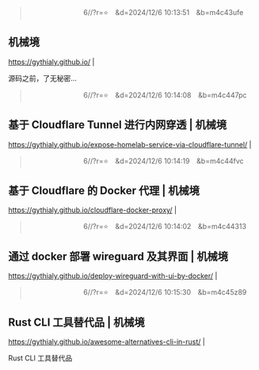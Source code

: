 
>　　　　　　　　6//?r=⭐　&d=2024/12/6 10:13:51　&b=m4c43ufe
## 机械境
https://gythialy.github.io/
|

源码之前，了无秘密...

>　　　　　　　　6//?r=⭐　&d=2024/12/6 10:14:08　&b=m4c447pc
## 基于 Cloudflare Tunnel 进行内网穿透 | 机械境
https://gythialy.github.io/expose-homelab-service-via-cloudflare-tunnel/
|

>　　　　　　　　6//?r=⭐　&d=2024/12/6 10:14:19　&b=m4c44fvc
## 基于 Cloudflare 的 Docker 代理 | 机械境
https://gythialy.github.io/cloudflare-docker-proxy/
|

>　　　　　　　　6//?r=⭐　&d=2024/12/6 10:14:02　&b=m4c44313
## 通过 docker 部署 wireguard 及其界面 | 机械境
https://gythialy.github.io/deploy-wireguard-with-ui-by-docker/
|

>　　　　　　　　6//?r=⭐　&d=2024/12/6 10:15:30　&b=m4c45z89
## Rust CLI 工具替代品 | 机械境
https://gythialy.github.io/awesome-alternatives-cli-in-rust/
|

Rust CLI 工具替代品
